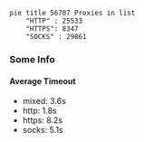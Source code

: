 
```mermaid
pie title 56707 Proxies in list
    "HTTP" : 25533
    "HTTPS": 8347
    "SOCKS" : 29861
```

### Some Info
#### Average Timeout

- mixed: 3.6s
- http: 1.8s
- https: 8.2s
- socks: 5.1s